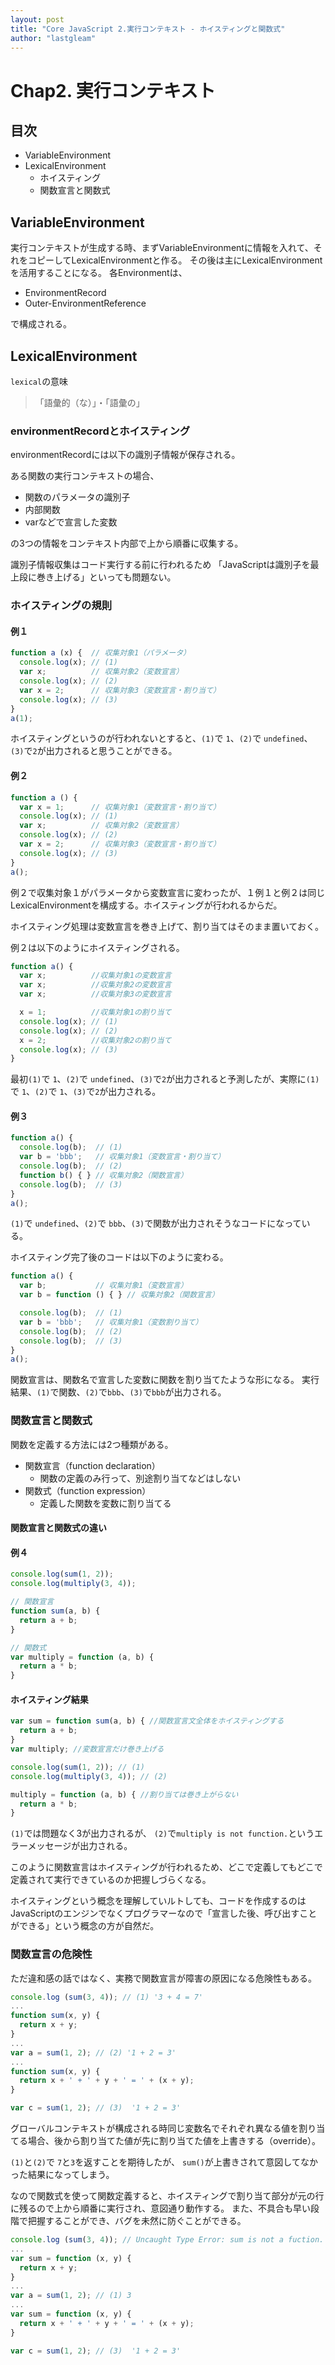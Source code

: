 ```yaml
---
layout: post
title: "Core JavaScript 2.実行コンテキスト - ホイスティングと関数式"
author: "lastgleam"
---
```


# Chap2. 実行コンテキスト

## 目次

- VariableEnvironment
- LexicalEnvironment
  - ホイスティング
  - 関数宣言と関数式

## VariableEnvironment

実行コンテキストが生成する時、まずVariableEnvironmentに情報を入れて、それをコピーしてLexicalEnvironmentと作る。
その後は主にLexicalEnvironmentを活用することになる。
各Environmentは、

 - EnvironmentRecord
 - Outer-EnvironmentReference

 で構成される。

## LexicalEnvironment

 `lexical`の意味
  > 「語彙的（な）」・「語彙の」

### environmentRecordとホイスティング

environmentRecordには以下の識別子情報が保存される。

ある関数の実行コンテキストの場合、

- 関数のパラメータの識別子
- 内部関数
- varなどで宣言した変数

の3つの情報をコンテキスト内部で上から順番に収集する。

識別子情報収集はコード実行する前に行われるため
「JavaScriptは識別子を最上段に巻き上げる」といっても問題ない。

### ホイスティングの規則

#### 例１

```javascript
function a (x) {  // 収集対象1（パラメータ）
  console.log(x); // (1)
  var x;          // 収集対象2（変数宣言）
  console.log(x); // (2)
  var x = 2;      // 収集対象3（変数宣言・割り当て）
  console.log(x); // (3)
}
a(1);
```

ホイスティングというのが行われないとすると、`(1)`で `1`、`(2)`で `undefined`、`(3)`で`2`が出力されると思うことができる。

#### 例２

```javascript
function a () {
  var x = 1;      // 収集対象1（変数宣言・割り当て）
  console.log(x); // (1)
  var x;          // 収集対象2（変数宣言）
  console.log(x); // (2)
  var x = 2;      // 収集対象3（変数宣言・割り当て）
  console.log(x); // (3)
}
a();
```

例２で収集対象１がパラメータから変数宣言に変わったが、１例１と例２は同じLexicalEnvironmentを構成する。ホイスティングが行われるからだ。

ホイスティング処理は変数宣言を巻き上げて、割り当てはそのまま置いておく。

例２は以下のようにホイスティングされる。

```javascript
function a() {
  var x;          //収集対象1の変数宣言
  var x;          //収集対象2の変数宣言
  var x;          //収集対象3の変数宣言

  x = 1;          //収集対象1の割り当て
  console.log(x); // (1)
  console.log(x); // (2)
  x = 2;          //収集対象2の割り当て
  console.log(x); // (3)
}
```

最初`(1)`で `1`、`(2)`で `undefined`、`(3)`で`2`が出力されると予測したが、実際に`(1)`で `1`、`(2)`で `1`、`(3)`で`2`が出力される。

#### 例３

```javascript
function a() {
  console.log(b);  // (1)
  var b = 'bbb';   // 収集対象1（変数宣言・割り当て）
  console.log(b);  // (2)
  function b() { } // 収集対象2（関数宣言）
  console.log(b);  // (3)
}
a();
```

`(1)`で `undefined`、`(2)`で `bbb`、`(3)`で関数が出力されそうなコードになっている。

ホイスティング完了後のコードは以下のように変わる。

```javascript
function a() {
  var b;           // 収集対象1（変数宣言）
  var b = function () { } // 収集対象2（関数宣言）

  console.log(b);  // (1)
  var b = 'bbb';   // 収集対象1（変数割り当て）
  console.log(b);  // (2)
  console.log(b);  // (3)
}
a();
```

関数宣言は、関数名で宣言した変数に関数を割り当てたような形になる。
実行結果、`(1)`で関数、`(2)`で`bbb`、`(3)`で`bbb`が出力される。

### 関数宣言と関数式

関数を定義する方法には2つ種類がある。

 - 関数宣言（function declaration）
   - 関数の定義のみ行って、別途割り当てなどはしない
 - 関数式（function expression）
   - 定義した関数を変数に割り当てる

#### 関数宣言と関数式の違い

#### 例４

```javascript
console.log(sum(1, 2));
console.log(multiply(3, 4));

// 関数宣言
function sum(a, b) {
  return a + b;
}

// 関数式
var multiply = function (a, b) {
  return a * b;
}
```

#### ホイスティング結果

```javascript
var sum = function sum(a, b) { //関数宣言文全体をホイスティングする
  return a + b;
}
var multiply; //変数宣言だけ巻き上げる

console.log(sum(1, 2)); // (1)
console.log(multiply(3, 4)); // (2)

multiply = function (a, b) { //割り当ては巻き上がらない
  return a * b;
}
```
`(1)`では問題なく3が出力されるが、
`(2)`で`multiply is not function.`というエラーメッセージが出力される。

このように関数宣言はホイスティングが行われるため、どこで定義してもどこで定義されて実行できているのか把握しづらくなる。

ホイスティングという概念を理解していルトしても、コードを作成するのはJavaScriptのエンジンでなくプログラマーなので「宣言した後、呼び出すことができる」という概念の方が自然だ。

### 関数宣言の危険性

ただ違和感の話ではなく、実務で関数宣言が障害の原因になる危険性もある。

```javascript
console.log (sum(3, 4)); // (1) '3 + 4 = 7'
...
function sum(x, y) {
  return x + y;
}
...
var a = sum(1, 2); // (2) '1 + 2 = 3'
...
function sum(x, y) {
  return x + ' + ' + y + ' = ' + (x + y);
}

var c = sum(1, 2); // (3)  '1 + 2 = 3'
```

グローバルコンテキストが構成される時同じ変数名でそれぞれ異なる値を割り当てる場合、後から割り当てた値が先に割り当てた値を上書きする（override）。

`(1)`と`(2)`で `7`と`3`を返すことを期待したが、 `sum()`が上書きされて意図してなかった結果になってしまう。

なので関数式を使って関数定義すると、ホイスティングで割り当て部分が元の行に残るので上から順番に実行され、意図通り動作する。
また、不具合も早い段階で把握することができ、バグを未然に防ぐことができる。

```javascript
console.log (sum(3, 4)); // Uncaught Type Error: sum is not a fuction.
...
var sum = function (x, y) {
  return x + y;
}
...
var a = sum(1, 2); // (1) 3
...
var sum = function (x, y) {
  return x + ' + ' + y + ' = ' + (x + y);
}

var c = sum(1, 2); // (3)  '1 + 2 = 3'
```
